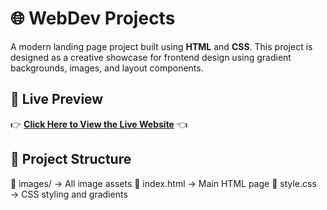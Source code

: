 # 🌐 WebDev Projects

A modern landing page project built using **HTML** and **CSS**. 
This project is designed as a creative showcase for frontend design using gradient backgrounds, images, and layout components.


## 🔗 Live Preview

👉 [**Click Here to View the Live Website**](https://aditiavhad11.github.io/WebDev-Projects/) 👈


## 📂 Project Structure

📁 images/ → All image assets
📄 index.html → Main HTML page
🎨 style.css → CSS styling and gradients

